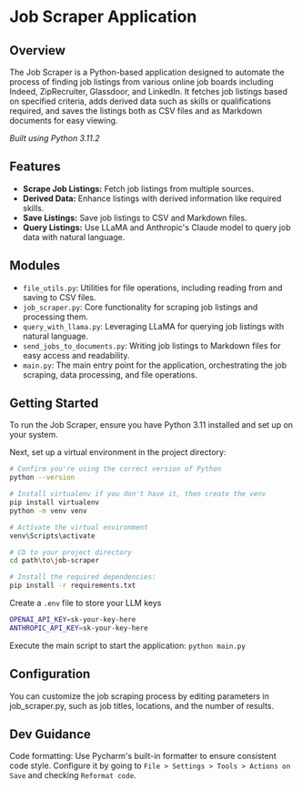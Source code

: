 # Job Scraper Application

## Overview

The Job Scraper is a Python-based application designed to automate the process of finding job listings from various
online job boards including Indeed, ZipRecruiter, Glassdoor, and LinkedIn. It fetches job listings based on specified
criteria, adds derived data such as skills or qualifications required, and saves the listings both as CSV files and as
Markdown documents for easy viewing.

*Built using Python 3.11.2*

## Features

- **Scrape Job Listings:** Fetch job listings from multiple sources.
- **Derived Data:** Enhance listings with derived information like required skills.
- **Save Listings:** Save job listings to CSV and Markdown files.
- **Query Listings:** Use LLaMA and Anthropic's Claude model to query job data with natural language.

## Modules

- `file_utils.py`: Utilities for file operations, including reading from and saving to CSV files.
- `job_scraper.py`: Core functionality for scraping job listings and processing them.
- `query_with_llama.py`: Leveraging LLaMA for querying job listings with natural language.
- `send_jobs_to_documents.py`: Writing job listings to Markdown files for easy access and readability.
- `main.py`: The main entry point for the application, orchestrating the job scraping, data processing, and file
  operations.

## Getting Started

To run the Job Scraper, ensure you have Python 3.11 installed and set up on your system.

Next, set up a virtual environment in the project directory:

```bash
# Confirm you're using the correct version of Python
python --version

# Install virtualenv if you don't have it, then create the venv
pip install virtualenv
python -m venv venv

# Activate the virtual environment
venv\Scripts\activate

# CD to your project directory
cd path\to\job-scraper

# Install the required dependencies:
pip install -r requirements.txt
```

Create a `.env` file to store your LLM keys

```bash
OPENAI_API_KEY=sk-your-key-here
ANTHROPIC_API_KEY=sk-your-key-here
```

Execute the main script to start the application:
`python main.py`

## Configuration

You can customize the job scraping process by editing parameters in job_scraper.py, such as job titles, locations, and
the number of results.

## Dev Guidance

Code formatting:  Use Pycharm's built-in formatter to ensure consistent code style. Configure it by going
to `File > Settings > Tools > Actions on Save` and checking `Reformat code`.
